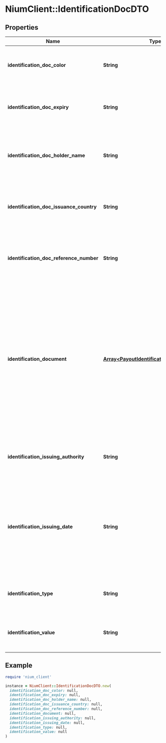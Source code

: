 # NiumClient::IdentificationDocDTO

## Properties

| Name | Type | Description | Notes |
| ---- | ---- | ----------- | ----- |
| **identification_doc_color** | **String** | This field accepts the color of the document being uploaded. | [optional] |
| **identification_doc_expiry** | **String** | This field accepts the expiry date of the document being uploaded. | [optional] |
| **identification_doc_holder_name** | **String** | This field accepts the name of the customer as per the document being uploaded. | [optional] |
| **identification_doc_issuance_country** | **String** | This field accepts the issuing country of the document being uploaded. | [optional] |
| **identification_doc_reference_number** | **String** | This field accepts the reference number of the document being uploaded. | [optional] |
| **identification_document** | [**Array&lt;PayoutIdentificationDocumentDTO&gt;**](PayoutIdentificationDocumentDTO.md) | It is an array of actual documents for the data provided in previous fields. We support a maximum of 4 files in the array, and the total max size should be less than 10 MB. A separate object is needed for each document image. | [optional] |
| **identification_issuing_authority** | **String** | This field accepts the authority issuing the document being uploaded. | [optional] |
| **identification_issuing_date** | **String** | This field accepts the date of issuance of the document being uploaded. The format should be yyyy-mm-dd. Example, 2010-10-10. | [optional] |
| **identification_type** | **String** | This field accepts the type of document being uploaded. | [optional] |
| **identification_value** | **String** | This field accepts the unique document id being uploaded. | [optional] |

## Example

```ruby
require 'nium_client'

instance = NiumClient::IdentificationDocDTO.new(
  identification_doc_color: null,
  identification_doc_expiry: null,
  identification_doc_holder_name: null,
  identification_doc_issuance_country: null,
  identification_doc_reference_number: null,
  identification_document: null,
  identification_issuing_authority: null,
  identification_issuing_date: null,
  identification_type: null,
  identification_value: null
)
```

